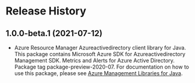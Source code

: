 # Release History

## 1.0.0-beta.1 (2021-07-12)

- Azure Resource Manager Azureactivedirectory client library for Java. This package contains Microsoft Azure SDK for Azureactivedirectory Management SDK. Metrics and Alerts for Azure Active Directory. Package tag package-preview-2020-07. For documentation on how to use this package, please see [Azure Management Libraries for Java](https://aka.ms/azsdk/java/mgmt).
